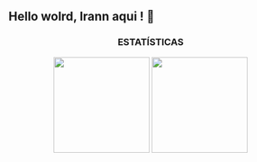 ## Hello wolrd, Irann aqui ! 👋

  <div align="center">
  <h3>ESTATÍSTICAS </h3>
    <img align="center" height="170em" src="https://github-readme-stats.vercel.app/api?username=IrannHerbert&show_icons=true&theme=react&include_all_commits=true&count_private=false"/> 
    <img align="center" height="170em" src="https://github-readme-stats.vercel.app/api/top-langs/?username=IrannHerbert&layout=compact&langs_count=7&theme=react"/>
